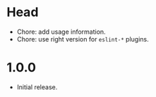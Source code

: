 # Head

- Chore: add usage information.
- Chore: use right version for `eslint-*` plugins.

# 1.0.0

- Initial release.
